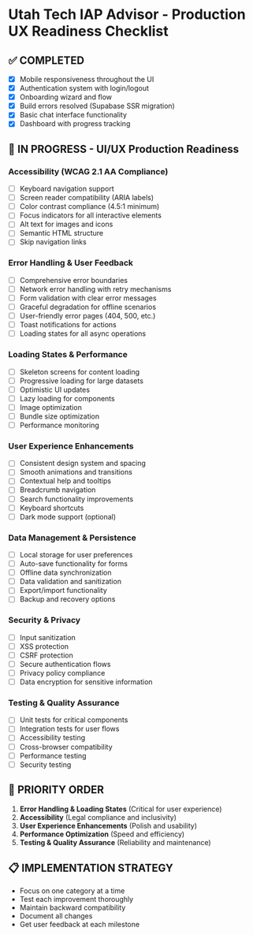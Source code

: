 # Utah Tech IAP Advisor - Production UX Readiness Checklist

## ✅ COMPLETED
- [x] Mobile responsiveness throughout the UI
- [x] Authentication system with login/logout
- [x] Onboarding wizard and flow
- [x] Build errors resolved (Supabase SSR migration)
- [x] Basic chat interface functionality
- [x] Dashboard with progress tracking

## 🔄 IN PROGRESS - UI/UX Production Readiness

### **Accessibility (WCAG 2.1 AA Compliance)**
- [ ] Keyboard navigation support
- [ ] Screen reader compatibility (ARIA labels)
- [ ] Color contrast compliance (4.5:1 minimum)
- [ ] Focus indicators for all interactive elements
- [ ] Alt text for images and icons
- [ ] Semantic HTML structure
- [ ] Skip navigation links

### **Error Handling & User Feedback**
- [ ] Comprehensive error boundaries
- [ ] Network error handling with retry mechanisms
- [ ] Form validation with clear error messages
- [ ] Graceful degradation for offline scenarios
- [ ] User-friendly error pages (404, 500, etc.)
- [ ] Toast notifications for actions
- [ ] Loading states for all async operations

### **Loading States & Performance**
- [ ] Skeleton screens for content loading
- [ ] Progressive loading for large datasets
- [ ] Optimistic UI updates
- [ ] Lazy loading for components
- [ ] Image optimization
- [ ] Bundle size optimization
- [ ] Performance monitoring

### **User Experience Enhancements**
- [ ] Consistent design system and spacing
- [ ] Smooth animations and transitions
- [ ] Contextual help and tooltips
- [ ] Breadcrumb navigation
- [ ] Search functionality improvements
- [ ] Keyboard shortcuts
- [ ] Dark mode support (optional)

### **Data Management & Persistence**
- [ ] Local storage for user preferences
- [ ] Auto-save functionality for forms
- [ ] Offline data synchronization
- [ ] Data validation and sanitization
- [ ] Export/import functionality
- [ ] Backup and recovery options

### **Security & Privacy**
- [ ] Input sanitization
- [ ] XSS protection
- [ ] CSRF protection
- [ ] Secure authentication flows
- [ ] Privacy policy compliance
- [ ] Data encryption for sensitive information

### **Testing & Quality Assurance**
- [ ] Unit tests for critical components
- [ ] Integration tests for user flows
- [ ] Accessibility testing
- [ ] Cross-browser compatibility
- [ ] Performance testing
- [ ] Security testing

## 🎯 PRIORITY ORDER
1. **Error Handling & Loading States** (Critical for user experience)
2. **Accessibility** (Legal compliance and inclusivity)
3. **User Experience Enhancements** (Polish and usability)
4. **Performance Optimization** (Speed and efficiency)
5. **Testing & Quality Assurance** (Reliability and maintenance)

## 📋 IMPLEMENTATION STRATEGY
- Focus on one category at a time
- Test each improvement thoroughly
- Maintain backward compatibility
- Document all changes
- Get user feedback at each milestone

